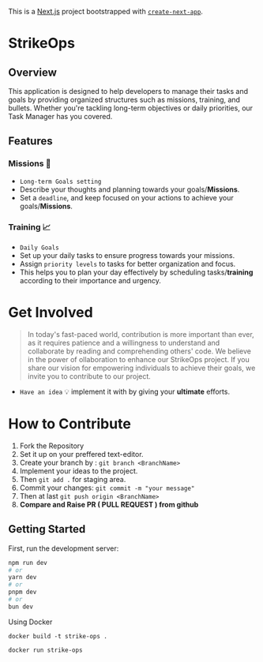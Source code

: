 This is a [Next.js](https://nextjs.org/) project bootstrapped with [`create-next-app`](https://github.com/vercel/next.js/tree/canary/packages/create-next-app).

# StrikeOps 
## Overview
This application is designed to help developers to manage their tasks and goals by providing organized structures such as missions, training, and bullets. Whether you're tackling long-term objectives or daily priorities, our Task Manager has you covered.

## Features
### Missions 🎯
- `Long-term Goals setting`
- Describe your thoughts and planning towards your goals/**Missions**.
- Set a `deadline`, and keep focused on your actions to achieve your goals/**Missions**.

### Training 📈
- `Daily Goals`
- Set up your daily tasks to ensure progress towards your missions.
- Assign `priority levels` to tasks for better organization and focus.
- This helps you to plan your day effectively by scheduling tasks/**training** according to their importance and urgency.


# Get Involved
> In today's fast-paced world, contribution is more important than ever, as it requires patience and a willingness to understand and collaborate by reading and comprehending others' code.
We believe in the power of ollaboration to enhance our StrikeOps project.  If you share our vision for empowering individuals to achieve their goals, we invite you to contribute to our project.
- `Have an idea` 💡 implement it with by giving your **ultimate** efforts.

# How to Contribute
1. Fork the Repository
2. Set it up on your preffered text-editor.
3. Create your branch by : ```git branch <BranchName>```
4. Implement your ideas to the project.
5. Then ```git add .``` for staging area.
6. Commit your changes: ```git commit -m "your message"```
7. Then at last ```git push origin <BranchName>```
8. **Compare and Raise PR ( PULL REQUEST ) from github**


## Getting Started

First, run the development server:

```bash
npm run dev
# or
yarn dev
# or
pnpm dev
# or
bun dev
```

Using Docker

```
docker build -t strike-ops .
```

```
docker run strike-ops
```
